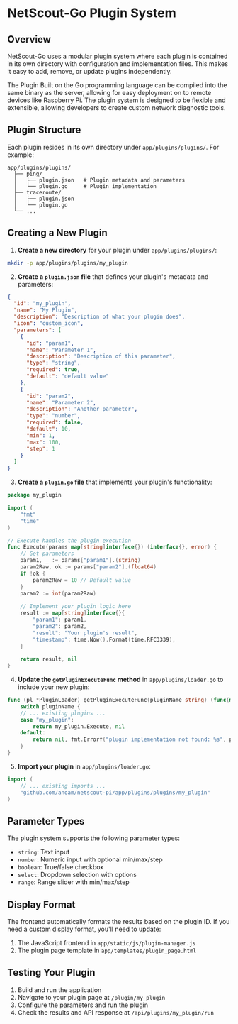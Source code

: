# NetScout-Go Plugin System

## Overview

NetScout-Go uses a modular plugin system where each plugin is contained in its own directory with configuration and implementation files. This makes it easy to add, remove, or update plugins independently.

The Plugin Built on the Go programming language can be compiled into the same binary as the server, allowing for easy deployment on to remote devices like Raspberry Pi. The plugin system is designed to be flexible and extensible, allowing developers to create custom network diagnostic tools.

## Plugin Structure

Each plugin resides in its own directory under `app/plugins/plugins/`. For example:

```
app/plugins/plugins/
  ├── ping/
  │   ├── plugin.json   # Plugin metadata and parameters
  │   └── plugin.go     # Plugin implementation
  ├── traceroute/
  │   ├── plugin.json
  │   └── plugin.go
  └── ...
```

## Creating a New Plugin

1. **Create a new directory** for your plugin under `app/plugins/plugins/`:

```bash
mkdir -p app/plugins/plugins/my_plugin
```

2. **Create a `plugin.json` file** that defines your plugin's metadata and parameters:

```json
{
  "id": "my_plugin",
  "name": "My Plugin",
  "description": "Description of what your plugin does",
  "icon": "custom_icon",
  "parameters": [
    {
      "id": "param1",
      "name": "Parameter 1",
      "description": "Description of this parameter",
      "type": "string",
      "required": true,
      "default": "default value"
    },
    {
      "id": "param2",
      "name": "Parameter 2",
      "description": "Another parameter",
      "type": "number",
      "required": false,
      "default": 10,
      "min": 1,
      "max": 100,
      "step": 1
    }
  ]
}
```

3. **Create a `plugin.go` file** that implements your plugin's functionality:

```go
package my_plugin

import (
	"fmt"
	"time"
)

// Execute handles the plugin execution
func Execute(params map[string]interface{}) (interface{}, error) {
	// Get parameters
	param1, _ := params["param1"].(string)
	param2Raw, ok := params["param2"].(float64)
	if !ok {
		param2Raw = 10 // Default value
	}
	param2 := int(param2Raw)
	
	// Implement your plugin logic here
	result := map[string]interface{}{
		"param1": param1,
		"param2": param2,
		"result": "Your plugin's result",
		"timestamp": time.Now().Format(time.RFC3339),
	}
	
	return result, nil
}
```

4. **Update the `getPluginExecuteFunc` method** in `app/plugins/loader.go` to include your new plugin:

```go
func (pl *PluginLoader) getPluginExecuteFunc(pluginName string) (func(map[string]interface{}) (interface{}, error), error) {
	switch pluginName {
	// ... existing plugins ...
	case "my_plugin":
		return my_plugin.Execute, nil
	default:
		return nil, fmt.Errorf("plugin implementation not found: %s", pluginName)
	}
}
```

5. **Import your plugin** in `app/plugins/loader.go`:

```go
import (
	// ... existing imports ...
	"github.com/anoam/netscout-pi/app/plugins/plugins/my_plugin"
)
```

## Parameter Types

The plugin system supports the following parameter types:

- `string`: Text input
- `number`: Numeric input with optional min/max/step
- `boolean`: True/false checkbox
- `select`: Dropdown selection with options
- `range`: Range slider with min/max/step

## Display Format

The frontend automatically formats the results based on the plugin ID. If you need a custom display format, you'll need to update:

1. The JavaScript frontend in `app/static/js/plugin-manager.js`
2. The plugin page template in `app/templates/plugin_page.html`

## Testing Your Plugin

1. Build and run the application
2. Navigate to your plugin page at `/plugin/my_plugin`
3. Configure the parameters and run the plugin
4. Check the results and API response at `/api/plugins/my_plugin/run`
